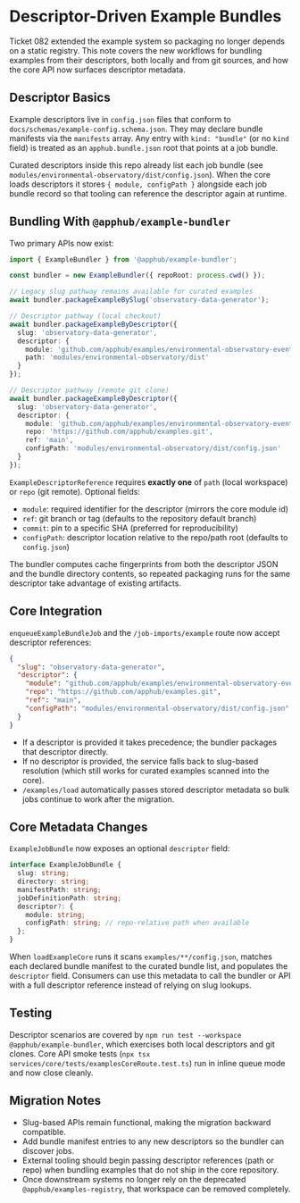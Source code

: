 # Descriptor-Driven Example Bundles

Ticket 082 extended the example system so packaging no longer depends on a static registry. This note covers the new workflows for bundling examples from their descriptors, both locally and from git sources, and how the core API now surfaces descriptor metadata.

## Descriptor Basics

Example descriptors live in `config.json` files that conform to `docs/schemas/example-config.schema.json`. They may declare bundle manifests via the `manifests` array. Any entry with `kind: "bundle"` (or no `kind` field) is treated as an `apphub.bundle.json` root that points at a job bundle.

Curated descriptors inside this repo already list each job bundle (see `modules/environmental-observatory/dist/config.json`). When the core loads descriptors it stores `{ module, configPath }` alongside each job bundle record so that tooling can reference the descriptor again at runtime.

## Bundling With `@apphub/example-bundler`

Two primary APIs now exist:

```ts
import { ExampleBundler } from '@apphub/example-bundler';

const bundler = new ExampleBundler({ repoRoot: process.cwd() });

// Legacy slug pathway remains available for curated examples
await bundler.packageExampleBySlug('observatory-data-generator');

// Descriptor pathway (local checkout)
await bundler.packageExampleByDescriptor({
  slug: 'observatory-data-generator',
  descriptor: {
    module: 'github.com/apphub/examples/environmental-observatory-event-driven',
    path: 'modules/environmental-observatory/dist'
  }
});

// Descriptor pathway (remote git clone)
await bundler.packageExampleByDescriptor({
  slug: 'observatory-data-generator',
  descriptor: {
    module: 'github.com/apphub/examples/environmental-observatory-event-driven',
    repo: 'https://github.com/apphub/examples.git',
    ref: 'main',
    configPath: 'modules/environmental-observatory/dist/config.json'
  }
});
```

`ExampleDescriptorReference` requires **exactly one** of `path` (local workspace) or `repo` (git remote). Optional fields:

- `module`: required identifier for the descriptor (mirrors the core module id)
- `ref`: git branch or tag (defaults to the repository default branch)
- `commit`: pin to a specific SHA (preferred for reproducibility)
- `configPath`: descriptor location relative to the repo/path root (defaults to `config.json`)

The bundler computes cache fingerprints from both the descriptor JSON and the bundle directory contents, so repeated packaging runs for the same descriptor take advantage of existing artifacts.

## Core Integration

`enqueueExampleBundleJob` and the `/job-imports/example` route now accept descriptor references:

```json
{
  "slug": "observatory-data-generator",
  "descriptor": {
    "module": "github.com/apphub/examples/environmental-observatory-event-driven",
    "repo": "https://github.com/apphub/examples.git",
    "ref": "main",
    "configPath": "modules/environmental-observatory/dist/config.json"
  }
}
```

- If a descriptor is provided it takes precedence; the bundler packages that descriptor directly.
- If no descriptor is provided, the service falls back to slug-based resolution (which still works for curated examples scanned into the core).
- `/examples/load` automatically passes stored descriptor metadata so bulk jobs continue to work after the migration.

## Core Metadata Changes

`ExampleJobBundle` now exposes an optional `descriptor` field:

```ts
interface ExampleJobBundle {
  slug: string;
  directory: string;
  manifestPath: string;
  jobDefinitionPath: string;
  descriptor?: {
    module: string;
    configPath: string; // repo-relative path when available
  };
}
```

When `loadExampleCore` runs it scans `examples/**/config.json`, matches each declared bundle manifest to the curated bundle list, and populates the `descriptor` field. Consumers can use this metadata to call the bundler or API with a full descriptor reference instead of relying on slug lookups.

## Testing

Descriptor scenarios are covered by `npm run test --workspace @apphub/example-bundler`, which exercises both local descriptors and git clones. Core API smoke tests (`npx tsx services/core/tests/examplesCoreRoute.test.ts`) run in inline queue mode and now close cleanly.

## Migration Notes

- Slug-based APIs remain functional, making the migration backward compatible.
- Add bundle manifest entries to any new descriptors so the bundler can discover jobs.
- External tooling should begin passing descriptor references (path or repo) when bundling examples that do not ship in the core repository.
- Once downstream systems no longer rely on the deprecated `@apphub/examples-registry`, that workspace can be removed completely.
